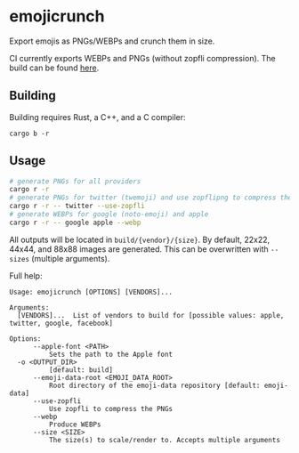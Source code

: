 # emojicrunch

Export emojis as PNGs/WEBPs and crunch them in size.

CI currently exports WEBPs and PNGs (without zopfli compression).
The build can be found [here](https://github.com/Nerixyz/emojicrunch/releases/tag/nightly-build).

## Building

Building requires Rust, a C++, and a C compiler:

```
cargo b -r
```

## Usage

```bash
# generate PNGs for all providers
cargo r -r
# generate PNGs for twitter (twemoji) and use zopflipng to compress them
cargo r -r -- twitter --use-zopfli
# generate WEBPs for google (noto-emoji) and apple
cargo r -r -- google apple --webp
```

All outputs will be located in `build/{vendor}/{size}`.
By default, 22x22, 44x44, and 88x88 images are generated.
This can be overwritten with `--sizes` (multiple arguments).

Full help:

```text
Usage: emojicrunch [OPTIONS] [VENDORS]...

Arguments:
  [VENDORS]...  List of vendors to build for [possible values: apple, twitter, google, facebook]

Options:
      --apple-font <PATH>
          Sets the path to the Apple font
  -o <OUTPUT_DIR>
          [default: build]
      --emoji-data-root <EMOJI_DATA_ROOT>
          Root directory of the emoji-data repository [default: emoji-data]
      --use-zopfli
          Use zopfli to compress the PNGs
      --webp
          Produce WEBPs
      --size <SIZE>
          The size(s) to scale/render to. Accepts multiple arguments
```
